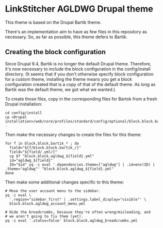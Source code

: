 # LinkStitcher AGLDWG Drupal theme

This theme is based on the Drupal Bartik theme.

There's an implementation aim to have as few files in this repository
as necessary. So, as far as possible, this theme defers to Bartik.

## Creating the block configuration

Since Drupal 9.4, Bartik is no longer the default Drupal theme.
Therefore, it's now necessary to include the block configuration in
the config/install directory. (It seems that if you don't otherwise
specify block configuration for a custom theme, installing the theme
means you get a block configuration created that is a copy of that of
the default theme. As long as Bartik was the default theme, we got
what we wanted.)

To create those files, copy in the corresponding files for Bartok from
a fresh Drupal installation:

```shell
cd config/install
cp <Drupal installation>/web/core/profiles/standard/config/optional/block.block.bartik_* .
```
Then make the necessary changes to create the files for this theme:

```shell
for f in block.block.bartik_* ; do
  field="${f/block.block.bartik_/}"
  field="${field/.yml/}"
  cp $f "block.block.agldwg_${field}.yml"
  id="agldwg_${field}"
  ID="$id" yq -i eval '.dependencies.theme=["agldwg"] | .id=env(ID) | .theme="agldwg"' "block.block.agldwg_${field}.yml"
done
```

Then make some additional changes specific to this theme:

```shell
# Move the user account menu to the sidebar.
yq -i eval \
  '.region="sidebar_first" | .settings.label_display="visible"' \
  block.block.agldwg_account_menu.yml

# Hide the breadcrumbs, because they're often wrong/misleading, and
# we aren't going to fix them (yet).
yq -i eval '.status=false' block.block.agldwg_breadcrumbs.yml
```
